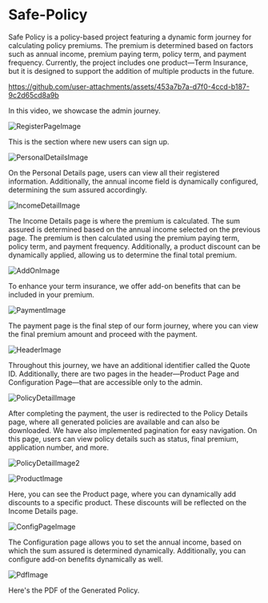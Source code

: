 # Safe-Policy
  Safe Policy is a policy-based project featuring a dynamic form journey for calculating policy premiums. The premium is determined based on factors such as annual income, premium paying term, policy term, and payment frequency. Currently, the project includes one product—Term Insurance, but it is designed to support the addition of multiple products in the future.

https://github.com/user-attachments/assets/453a7b7a-d7f0-4ccd-b187-9c2d65cd8a9b

In this video, we showcase the admin journey.

![RegisterPageImage](https://github.com/user-attachments/assets/1e9c249c-e163-477e-bec1-b7951dc0f8ec)

This is the section where new users can sign up.

![PersonalDetailsImage](https://github.com/user-attachments/assets/a00b66f0-eabd-493b-98e8-23581bfb2cbd)

On the Personal Details page, users can view all their registered information. Additionally, the annual income field is dynamically configured, determining the sum assured accordingly.

![IncomeDetailImage](https://github.com/user-attachments/assets/2a17912a-43df-42a9-8651-a697159dda91)

The Income Details page is where the premium is calculated. The sum assured is determined based on the annual income selected on the previous page. The premium is then calculated using the premium paying term, policy term, and payment frequency. Additionally, a product discount can be dynamically applied, allowing us to determine the final total premium.

![AddOnImage](https://github.com/user-attachments/assets/5b58be45-c2f7-4a5e-9854-b3c4f1f4fcf8)

To enhance your term insurance, we offer add-on benefits that can be included in your premium.

![PaymentImage](https://github.com/user-attachments/assets/d2e27058-44ab-497f-afef-ecad44725e89)

The payment page is the final step of our form journey, where you can view the final premium amount and proceed with the payment.

![HeaderImage](https://github.com/user-attachments/assets/da1fc6cb-64c5-451e-9d1e-673b650d48a5)

Throughout this journey, we have an additional identifier called the Quote ID. Additionally, there are two pages in the header—Product Page and Configuration Page—that are accessible only to the admin.

![PolicyDetailImage](https://github.com/user-attachments/assets/d2f04b33-3ed9-4020-b6c1-3570d3057f76)

After completing the payment, the user is redirected to the Policy Details page, where all generated policies are available and can also be downloaded. We have also implemented pagination for easy navigation. On this page, users can view policy details such as status, final premium, application number, and more.

![PolicyDetailImage2](https://github.com/user-attachments/assets/62857462-fc3e-4639-b8aa-5ed32adccb5e)


![ProductImage](https://github.com/user-attachments/assets/0470eae5-e19b-4fe2-9ed5-976322fca5e5)

Here, you can see the Product page, where you can dynamically add discounts to a specific product. These discounts will be reflected on the Income Details page.

![ConfigPageImage](https://github.com/user-attachments/assets/00c38cc5-9872-4cc5-8974-f4ce7e181eaf)

The Configuration page allows you to set the annual income, based on which the sum assured is determined dynamically. Additionally, you can configure add-on benefits dynamically as well.

![PdfImage](https://github.com/user-attachments/assets/0a99d33e-4729-4e63-b914-d8c86e34cef4)

Here's the PDF of the Generated Policy.
